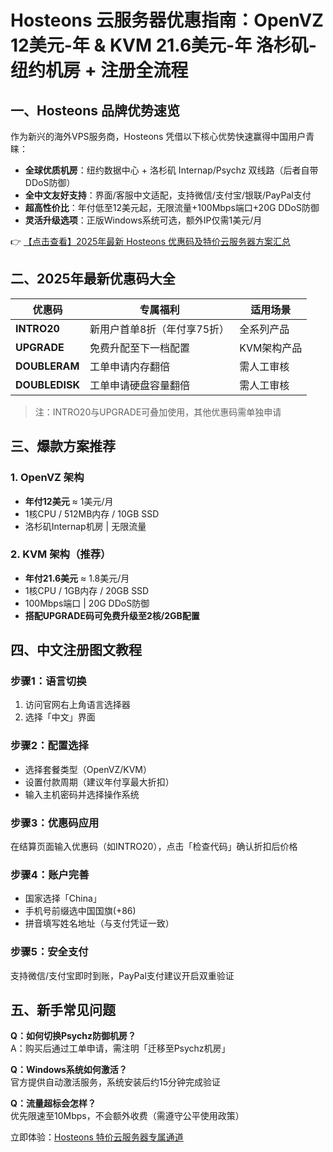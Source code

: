 # Hosteons 云服务器优惠指南：OpenVZ 12美元-年 & KVM 21.6美元-年 洛杉矶-纽约机房 + 注册全流程

## 一、Hosteons 品牌优势速览
作为新兴的海外VPS服务商，Hosteons 凭借以下核心优势快速赢得中国用户青睐：
- **全球优质机房**：纽约数据中心 + 洛杉矶 Internap/Psychz 双线路（后者自带DDoS防御）
- **全中文友好支持**：界面/客服中文适配，支持微信/支付宝/银联/PayPal支付
- **超高性价比**：年付低至12美元起，无限流量+100Mbps端口+20G DDoS防御
- **灵活升级选项**：正版Windows系统可选，额外IP仅需1美元/月

👉 [【点击查看】2025年最新 Hosteons 优惠码及特价云服务器方案汇总](https://bit.ly/hosteons)

## 二、2025年最新优惠码大全
| 优惠码         | 专属福利                          | 适用场景                |
|----------------|-----------------------------------|-------------------------|
| **INTRO20**    | 新用户首单8折（年付享75折）       | 全系列产品              |
| **UPGRADE**    | 免费升配至下一档配置              | KVM架构产品             |
| **DOUBLERAM**  | 工单申请内存翻倍                  | 需人工审核              |
| **DOUBLEDISK** | 工单申请硬盘容量翻倍              | 需人工审核              |

> 注：INTRO20与UPGRADE可叠加使用，其他优惠码需单独申请

## 三、爆款方案推荐
### 1. OpenVZ 架构
- **年付12美元** ≈ 1美元/月
- 1核CPU / 512MB内存 / 10GB SSD
- 洛杉矶Internap机房 | 无限流量

### 2. KVM 架构（推荐）
- **年付21.6美元** ≈ 1.8美元/月
- 1核CPU / 1GB内存 / 20GB SSD
- 100Mbps端口 | 20G DDoS防御
- **搭配UPGRADE码可免费升级至2核/2GB配置**

## 四、中文注册图文教程
### 步骤1：语言切换
1. 访问官网右上角语言选择器
2. 选择「中文」界面

### 步骤2：配置选择
- 选择套餐类型（OpenVZ/KVM）
- 设置付款周期（建议年付享最大折扣）
- 输入主机密码并选择操作系统

### 步骤3：优惠码应用
在结算页面输入优惠码（如INTRO20），点击「检查代码」确认折扣后价格

### 步骤4：账户完善
- 国家选择「China」
- 手机号前缀选中国国旗(+86)
- 拼音填写姓名地址（与支付凭证一致）

### 步骤5：安全支付
支持微信/支付宝即时到账，PayPal支付建议开启双重验证

## 五、新手常见问题
**Q：如何切换Psychz防御机房？**  
A：购买后通过工单申请，需注明「迁移至Psychz机房」

**Q：Windows系统如何激活？**  
官方提供自动激活服务，系统安装后约15分钟完成验证

**Q：流量超标会怎样？**  
优先限速至10Mbps，不会额外收费（需遵守公平使用政策）

立即体验：[Hosteons 特价云服务器专属通道](https://bit.ly/hosteons)